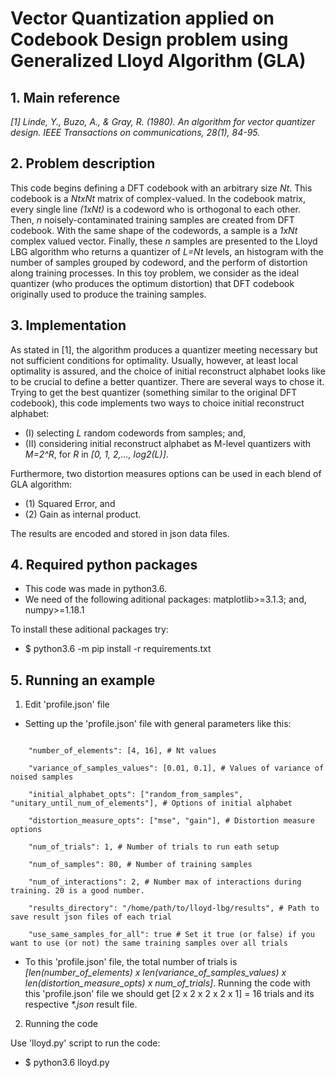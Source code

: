 # Vector Quantization applied on Codebook Design problem using Generalized Lloyd Algorithm (GLA)

## 1. Main reference
*[1] Linde, Y., Buzo, A., & Gray, R. (1980). An algorithm for vector quantizer design. IEEE Transactions on communications, 28(1), 84-95.*

## 2. Problem description
This code begins defining a DFT codebook with an arbitrary size *Nt*. This codebook is a *NtxNt* matrix of complex-valued. In the codebook matrix, every single line *(1xNt)* is a codeword who is orthogonal to each other. Then, *n* noisely-contaminated training samples are created from DFT codebook. With the same shape of the codewords, a sample is a *1xNt* complex valued vector. Finally, these *n* samples are presented to the Lloyd LBG algorithm who returns a quantizer of *L=Nt* levels, an histogram with the number of samples grouped by codeword, and the perform of distortion along training processes. In this toy problem, we consider as the ideal quantizer (who produces the optimum distortion) that DFT codebook originally used to produce the training samples.  

## 3. Implementation
As stated in [1], the algorithm produces a quantizer meeting necessary but not sufficient conditions for optimality. Usually, however, at least local optimality is assured, and the choice of initial reconstruct alphabet looks like to be crucial to define a better quantizer. There are several ways to chose it. Trying to get the best quantizer (something similar to the original DFT codebook), this code implements two ways to choice initial reconstruct alphabet:

* (I) selecting *L* random codewords from samples; and, 
* (II) considering initial reconstruct alphabet as M-level quantizers with *M=2^R*, for *R* in *[0, 1, 2,..., log2(L)]*. 

Furthermore, two distortion measures options can be used in each blend of GLA algorithm: 

* (1) Squared Error, and 
* (2) Gain as internal product. 

The results are encoded and stored in json data files.



## 4. Required python packages
* This code was made in python3.6.
* We need of the following aditional packages: matplotlib>=3.1.3; and, numpy>=1.18.1

To install these aditional packages try:
* $ python3.6 -m pip install -r requirements.txt

## 5. Running an example
1. Edit 'profile.json' file
* Setting up the 'profile.json' file with general parameters like this:
```

    "number_of_elements": [4, 16], # Nt values 
    
    "variance_of_samples_values": [0.01, 0.1], # Values of variance of noised samples
    
    "initial_alphabet_opts": ["random_from_samples", "unitary_until_num_of_elements"], # Options of initial alphabet
    
    "distortion_measure_opts": ["mse", "gain"], # Distortion measure  options
    
    "num_of_trials": 1, # Number of trials to run eath setup
    
    "num_of_samples": 80, # Number of training samples
    
    "num_of_interactions": 2, # Number max of interactions during training. 20 is a good number.
    
    "results_directory": "/home/path/to/lloyd-lbg/results", # Path to save result json files of each trial
    
    "use_same_samples_for_all": true # Set it true (or false) if you want to use (or not) the same training samples over all trials
```

* To this 'profile.json' file, the total number of trials is *[len(number_of_elements) x len(variance_of_samples_values) x len(distortion_measure_opts) x num_of_trials]*. Running the code with this 'profile.json' file we should get [2 x 2 x 2 x 2 x 1] = 16 trials and its respective *\*.json* result file.

2. Running the code

Use 'lloyd.py' script to run the code:
* $ python3.6 lloyd.py

